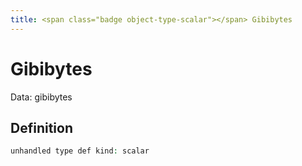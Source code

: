 ```yaml
---
title: <span class="badge object-type-scalar"></span> Gibibytes
---
```

# <span class="badge object-type-scalar"></span> Gibibytes

Data: gibibytes

## Definition

```php
unhandled type def kind: scalar
```

